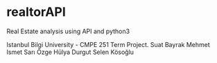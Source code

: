 # realtorAPI
Real Estate analysis using API and python3


Istanbul Bilgi University - CMPE 251 Term Project. 
Suat Bayrak
Mehmet Ismet Sarı
Özge Hülya Durgut
Selen Kösoğlu
